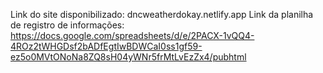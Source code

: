 Link do site disponibilizado: dncweatherdokay.netlify.app
Link da planilha de registro de informações: https://docs.google.com/spreadsheets/d/e/2PACX-1vQQ4-4ROz2tWHGDsf2bADfEgtIwBDWCaI0ss1gf59-ez5o0MVtONoNa8ZQ8sH04yWNr5frMtLvEzZx4/pubhtml
